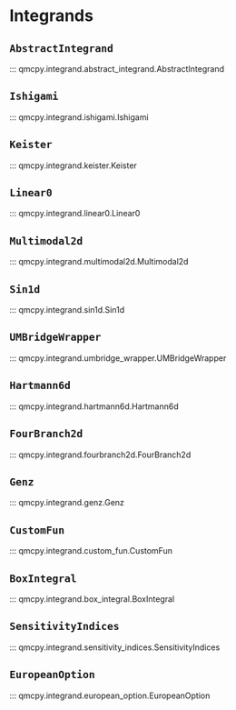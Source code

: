 # Integrands

## `AbstractIntegrand`

::: qmcpy.integrand.abstract_integrand.AbstractIntegrand

## `Ishigami`

::: qmcpy.integrand.ishigami.Ishigami

## `Keister`

::: qmcpy.integrand.keister.Keister

## `Linear0`

::: qmcpy.integrand.linear0.Linear0

## `Multimodal2d`

::: qmcpy.integrand.multimodal2d.Multimodal2d

## `Sin1d`

::: qmcpy.integrand.sin1d.Sin1d

## `UMBridgeWrapper`

::: qmcpy.integrand.umbridge_wrapper.UMBridgeWrapper

## `Hartmann6d`

::: qmcpy.integrand.hartmann6d.Hartmann6d

## `FourBranch2d`

::: qmcpy.integrand.fourbranch2d.FourBranch2d

## `Genz`

::: qmcpy.integrand.genz.Genz

## `CustomFun`

::: qmcpy.integrand.custom_fun.CustomFun

## `BoxIntegral`

::: qmcpy.integrand.box_integral.BoxIntegral

## `SensitivityIndices`

::: qmcpy.integrand.sensitivity_indices.SensitivityIndices

## `EuropeanOption`

::: qmcpy.integrand.european_option.EuropeanOption
